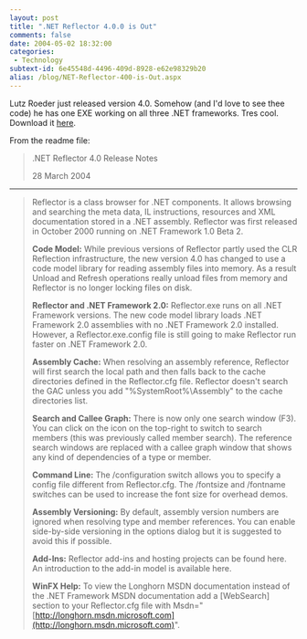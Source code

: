 ```yaml
---
layout: post
title: ".NET Reflector 4.0.0 is Out"
comments: false
date: 2004-05-02 18:32:00
categories:
 - Technology
subtext-id: 6e45548d-4496-409d-8928-e62e98329b20
alias: /blog/NET-Reflector-400-is-Out.aspx
---
```



Lutz Roeder just released version 4.0. Somehow (and I'd love to see thee code) he has one EXE working on all three .NET frameworks. Tres cool. Download it [here](http://www.aisto.com/roeder/dotnet/Download.aspx?File=Reflector.zip).

From the readme file:

> .NET Reflector 4.0 Release Notes
> 
> 28 March 2004  
--------------------------------------------------------------------------------
> 
> Reflector is a class browser for .NET components. It allows browsing and searching the meta data, IL instructions, resources and XML documentation stored in a .NET assembly. Reflector was first released in October 2000 running on .NET Framework 1.0 Beta 2.
> 
> **Code Model:** While previous versions of Reflector partly used the CLR Reflection infrastructure, the new version 4.0 has changed to use a code model library for reading assembly files into memory. As a result Unload and Refresh operations really unload files from memory and Reflector is no longer locking files on disk.
> 
> **Reflector and .NET Framework 2.0:** Reflector.exe runs on all .NET Framework versions. The new code model library loads .NET Framework 2.0 assemblies with no .NET Framework 2.0 installed. However, a Reflector.exe.config file is still going to make Reflector run faster on .NET Framework 2.0.
> 
> **Assembly Cache:** When resolving an assembly reference, Reflector will first search the local path and then falls back to the cache directories defined in the Reflector.cfg file. Reflector doesn't search the GAC unless you add "%SystemRoot%\Assembly" to the cache directories list.
> 
> **Search and Callee Graph:** There is now only one search window (F3). You can click on the icon on the top-right to switch to search members (this was previously called member search). The reference search windows are replaced with a callee graph window that shows any kind of dependencies of a type or member.
> 
> **Command Line:** The /configuration switch allows you to specify a config file different from Reflector.cfg. The /fontsize and /fontname switches can be used to increase the font size for overhead demos.
> 
> **Assembly Versioning:** By default, assembly version numbers are ignored when resolving type and member references. You can enable side-by-side versioning in the options dialog but it is suggested to avoid this if possible.
> 
> **Add-Ins:** Reflector add-ins and hosting projects can be found here. An introduction to the add-in model is available here.
> 
> **WinFX Help:** To view the Longhorn MSDN documentation instead of the .NET Framework MSDN documentation add a [WebSearch] section to your Reflector.cfg file with Msdn="[http://longhorn.msdn.microsoft.com](http://longhorn.msdn.microsoft.com)".
